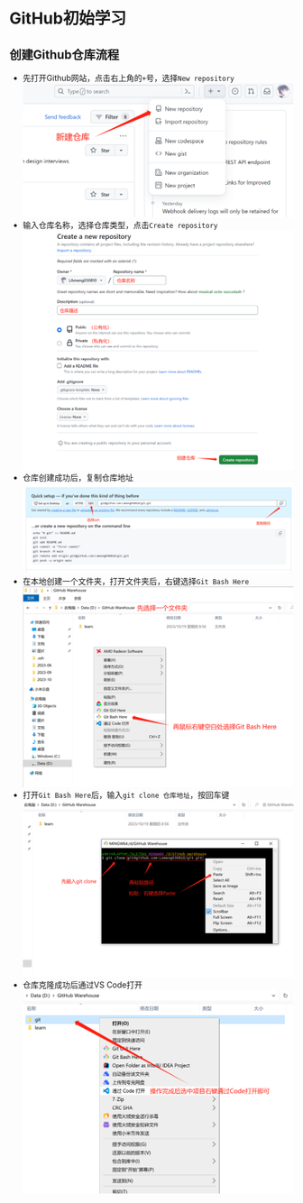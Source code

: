 # GitHub初始学习

## 创建Github仓库流程

- 先打开Github网站，点击右上角的`+`号，选择`New repository`
![图片说明](images/新建仓库(1).jpg)
- 输入仓库名称，选择仓库类型，点击`Create repository`
![图片说明](images/创建仓库(2).jpg)
- 仓库创建成功后，复制仓库地址
![图片说明](images/创建仓库(3).jpg)
- 在本地创建一个文件夹，打开文件夹后，右键选择`Git Bash Here`
![图片说明](images/打开仓库(1).jpg)
- 打开`Git Bash Here`后，输入`git clone 仓库地址`，按回车键
![图片说明](images/打开仓库(2).jpg)
- 仓库克隆成功后通过VS Code打开
![图片说明](images/打开仓库(3).jpg)